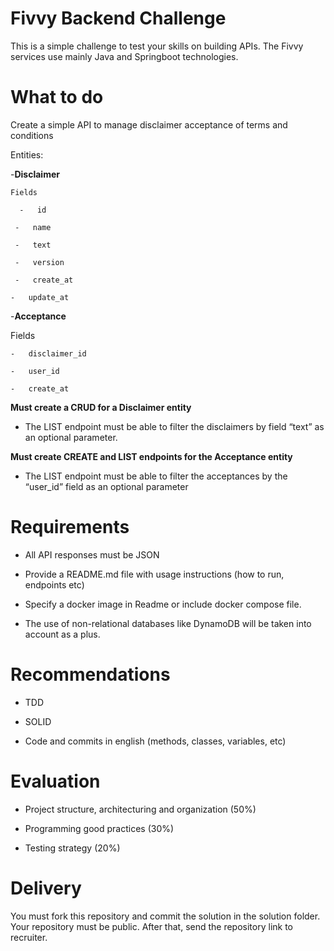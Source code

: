 # Fivvy Backend Challenge

This is a simple challenge to test your skills on building APIs. The Fivvy services use mainly Java and Springboot
technologies.

# What to do

Create a simple API to manage disclaimer acceptance of terms and conditions

Entities:

-**Disclaimer**

    Fields

      -   id
    
     -   name
    
     -   text
    
     -   version
    
     -   create_at
    
    -   update_at

-**Acceptance**

Fields

    -   disclaimer_id
    
    -   user_id
    
    -   create_at

**Must create a CRUD for a Disclaimer entity**

- The LIST endpoint must be able to filter the disclaimers by field “text” as an optional parameter.

**Must create CREATE and LIST endpoints for the Acceptance entity**

- The LIST endpoint must be able to filter the acceptances by the “user_id” field as an optional parameter

# Requirements

- All API responses must be JSON

- Provide a README.md file with usage instructions (how to run, endpoints etc)

- Specify a docker image in Readme or include docker compose file.

- The use of non-relational databases like DynamoDB will be taken into account as a plus.

# Recommendations

- TDD

- SOLID

- Code and commits in english (methods, classes, variables, etc)

# Evaluation

- Project structure, architecturing and organization (50%)

- Programming good practices (30%)

- Testing strategy (20%)

# Delivery

You must fork this repository and commit the solution in the solution folder. Your repository must be public. After
that, send the repository link to recruiter.